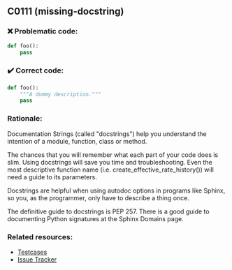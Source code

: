 ## C0111 (missing-docstring)

### :x: Problematic code:

```python
def foo():
    pass
```

### :heavy_check_mark: Correct code:

```python
def foo():
    """A dummy description."""
    pass
```

### Rationale:

Documentation Strings (called "docstrings") help you understand the intention of a module, function, class or method.

The chances that you will remember what each part of your code does is slim. Using docstrings will save you time and troubleshooting. Even the most descriptive function name (i.e. create_effective_rate_history()) will need a guide to its parameters.

Docstrings are helpful when using autodoc options in programs like Sphinx, so you, as the programmer, only have to describe a thing once.

The definitive guide to docstrings is PEP 257. There is a good guide to documenting Python signatures at the Sphinx Domains page.

### Related resources:

- [Testcases](https://github.com/PyCQA/pylint/blob/master/tests/functional/d/docstrings.py)
- [Issue Tracker](https://github.com/PyCQA/pylint/issues?q=is%3Aissue+%22empty-docstring%22+OR+%22C0111%22)
